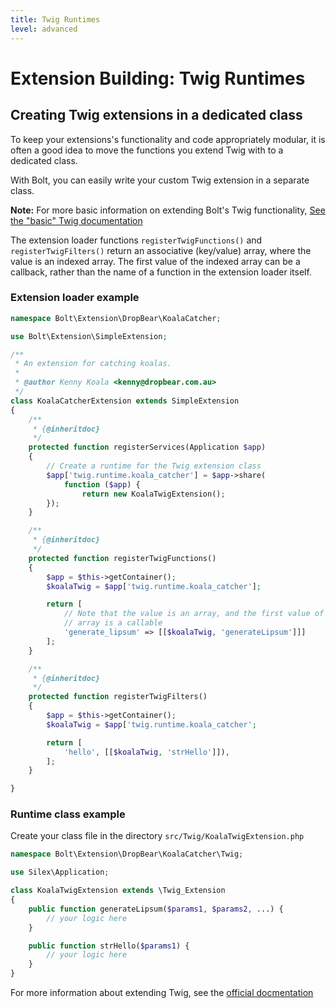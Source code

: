 ```yaml
---
title: Twig Runtimes
level: advanced
---
```

Extension Building: Twig Runtimes
=================================

Creating Twig extensions in a dedicated class
---------------------------------------------

To keep your extensions's functionality and code appropriately modular, it is
often a good idea to move the functions you extend Twig with to a dedicated
class.

With Bolt, you can easily write your custom Twig extension in a separate class.

<p class="note"><strong>Note:</strong> For more basic information on extending
Bolt's Twig functionality, <a href="../basics/twig"> 
See the "basic" Twig documentation</a></p>

The extension loader functions `registerTwigFunctions()` and `registerTwigFilters()`
return an associative (key/value) array, where the value is an indexed array. The
first value of the indexed array can be a callback, rather than the name of a
function in the extension loader itself.


### Extension loader example

```php
namespace Bolt\Extension\DropBear\KoalaCatcher;

use Bolt\Extension\SimpleExtension;

/**
 * An extension for catching koalas.
 *
 * @author Kenny Koala <kenny@dropbear.com.au>
 */
class KoalaCatcherExtension extends SimpleExtension
{
    /**
     * {@inheritdoc}
     */
    protected function registerServices(Application $app)
    {
        // Create a runtime for the Twig extension class
        $app['twig.runtime.koala_catcher'] = $app->share(
            function ($app) {
                return new KoalaTwigExtension();
        });
    }

    /**
     * {@inheritdoc}
     */
    protected function registerTwigFunctions()
    {
        $app = $this->getContainer();
        $koalaTwig = $app['twig.runtime.koala_catcher'];

        return [
            // Note that the value is an array, and the first value of that
            // array is a callable
            'generate_lipsum' => [[$koalaTwig, 'generateLipsum']]]
        ];
    }

    /**
     * {@inheritdoc}
     */
    protected function registerTwigFilters()
    {
        $app = $this->getContainer();
        $koalaTwig = $app['twig.runtime.koala_catcher';

        return [
            'hello', [[$koalaTwig, 'strHello']]),
        ];
    }

}
```

### Runtime class example

Create your class file in the directory `src/Twig/KoalaTwigExtension.php`

```php
namespace Bolt\Extension\DropBear\KoalaCatcher\Twig;

use Silex\Application;

class KoalaTwigExtension extends \Twig_Extension
{
    public function generateLipsum($params1, $params2, ...) {
        // your logic here
    }

    public function strHello($params1) {
        // your logic here
    }
}
```

For more information about extending Twig, see the
[official docmentation](https://twig.sensiolabs.org/doc/1.x/advanced.html)
